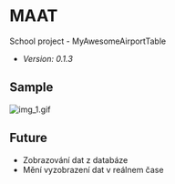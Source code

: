 # MAAT
School project - MyAwesomeAirportTable
- *Version: 0.1.3*

## Sample
![img_1.gif](https://github.com/Andergonan/MAAT/blob/main/screenshot.gif)

## Future
- Zobrazování dat z databáze
- Mění vyzobrazení dat v reálnem čase
